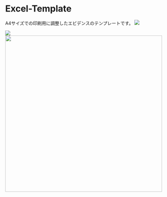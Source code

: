 # Excel-Template
A4サイズでの印刷用に調整したエビデンスのテンプレートです。
<img src="http://cdn-ak.f.st-hatena.com/images/fotolife/t/tyoshikawa1106/20150214/20150214145540.png" />

<img src="http://cdn-ak.f.st-hatena.com/images/fotolife/t/tyoshikawa1106/20150214/20150214145715.png" />

<img src="http://cdn-ak.f.st-hatena.com/images/fotolife/t/tyoshikawa1106/20150214/20150214151321.jpg" width="500" />

